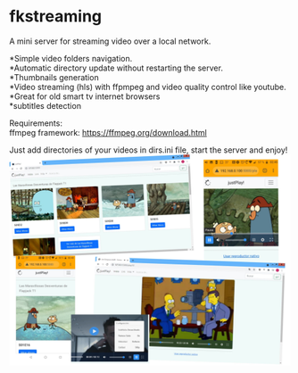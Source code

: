 <h1 class="code-line" data-line-start=0 data-line-end=1 ><a id="fkstreaming_0"></a>fkstreaming</h1>
<p class="has-line-data" data-line-start="1" data-line-end="2">A mini server for streaming video over a local network.</p>
<p class="has-line-data" data-line-start="3" data-line-end="7">*Simple video folders navigation.<br>
*Automatic directory update without restarting the server.<br>
*Thumbnails generation<br>
*Video streaming (hls) with ffpmpeg and video quality control like youtube.<br>
*Great for old smart tv internet browsers<br>
*subtitles detection<br></p>
<p class="has-line-data" data-line-start="8" data-line-end="10">Requirements:<br>
ffmpeg framework: <a href="https://ffmpeg.org/download.html">https://ffmpeg.org/download.html</a></p>
<p class="has-line-data" data-line-start="11" data-line-end="13">Just add directories of your videos in dirs.ini file, start the server and enjoy!<br>
<img src="https://raw.githubusercontent.com/hwpoison/flask-streaming/master/screenshot.jpg" alt="Image"></p>